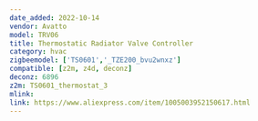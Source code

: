 ```yaml
---
date_added: 2022-10-14
vendor: Avatto
model: TRV06
title: Thermostatic Radiator Valve Controller
category: hvac
zigbeemodel: ['TS0601','_TZE200_bvu2wnxz']
compatible: [z2m, z4d, deconz]
deconz: 6896
z2m: TS0601_thermostat_3
mlink: 
link: https://www.aliexpress.com/item/1005003952150617.html
---
```

